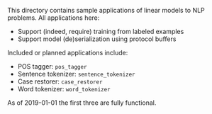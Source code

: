 This directory contains sample applications of linear models to NLP problems.
All applications here:

* Support (indeed, require) training from labeled examples
* Support model (de)serialization using protocol buffers

Included or planned applications include:

* POS tagger: `pos_tagger`
* Sentence tokenizer: `sentence_tokenizer`
* Case restorer: `case_restorer`
* Word tokenizer: `word_tokenizer`

As of 2019-01-01 the first three are fully functional.
